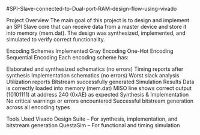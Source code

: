 #SPI-Slave-connected-to-Dual-port-RAM-design-flow-using-vivado

Project Overview
The main goal of this project is to design and implement an SPI Slave core that can receive data from a master device and store it into memory (mem.dat). The design was synthesized, implemented, and simulated to verify correct functionality.

Encoding Schemes Implemented
Gray Encoding
One-Hot Encoding
Sequential Encoding
Each encoding scheme has:

Elaborated and synthesized schematics (no errors)
Timing reports after synthesis
Implementation schematics (no errors)
Worst slack analysis
Utilization reports
Bitstream successfully generated
Simulation Results
Data is correctly loaded into memory (mem.dat)
MISO line shows correct output (10101111) at address 240 (0xAE) as expected
Synthesis & Implementation
No critical warnings or errors encountered
Successful bitstream generation across all encoding types

Tools Used
Vivado Design Suite – For synthesis, implementation, and bitstream generation
QuestaSim – For functional and timing simulation
